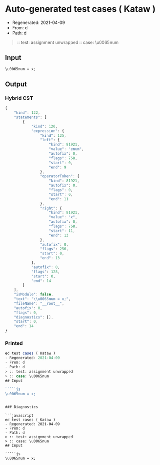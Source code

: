 # Auto-generated test cases ( Kataw )
- Regenerated: 2021-04-09
- From: d
- Path: d
> :: test: assignment unwrapped
> :: case: \u0065num
## Input

`````js
\u0065num = x;
`````

## Output

### Hybrid CST

```javascript
{
    "kind": 122,
    "statements": [
        {
            "kind": 120,
            "expression": {
                "kind": 125,
                "left": {
                    "kind": 81921,
                    "value": "enum",
                    "autofix": 0,
                    "flags": 768,
                    "start": 0,
                    "end": 9
                },
                "operatorToken": {
                    "kind": 81921,
                    "autofix": 0,
                    "flags": 0,
                    "start": 0,
                    "end": 11
                },
                "right": {
                    "kind": 81921,
                    "value": "x",
                    "autofix": 0,
                    "flags": 768,
                    "start": 11,
                    "end": 13
                },
                "autofix": 0,
                "flags": 256,
                "start": 0,
                "end": 13
            },
            "autofix": 0,
            "flags": 128,
            "start": 0,
            "end": 14
        }
    ],
    "isModule": false,
    "text": "\\u0065num = x;",
    "fileName": "__root__",
    "autofix": 0,
    "flags": 0,
    "diagnostics": [],
    "start": 0,
    "end": 14
}
```

### Printed

```javascript
ed test cases ( Kataw )
- Regenerated: 2021-04-09
- From: d
- Path: d
> :: test: assignment unwrapped
> :: case: \u0065num
## Input

`````js
\u0065num = x;
`````
```

### Diagnostics

```javascript
ed test cases ( Kataw )
- Regenerated: 2021-04-09
- From: d
- Path: d
> :: test: assignment unwrapped
> :: case: \u0065num
## Input

`````js
\u0065num = x;
`````
```

